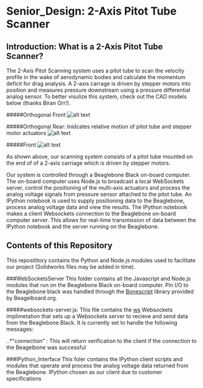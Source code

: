 Senior_Design: 2-Axis Pitot Tube Scanner 
================================
Introduction: What is a 2-Axis Pitot Tube Scanner?
------------------------------
The 2-Axis Pitot Scanning system uses a pitot tube to scan the velocity profile in the wake of aerodynamic bodies and calculate the momentum deficit for drag analysis. A 2-axis carrage is driven by stepper motors into position and measures pressure downstream using a pressure differential analog sensor. To better visulize this system, check out the CAD models below (thanks Biran Orr!).

#####Orthogonal Front
![alt text](https://github.com/alexlerikos/Senior_Design/blob/master/README_images/Orthogonal_Front.png)

#####Orthogonal Rear: Inidcates relative motion of pitot tube and stepper motor actuators
![alt text](https://github.com/alexlerikos/Senior_Design/blob/master/README_images/Orthogonal_Rear.png)

#####Front
![alt text](https://github.com/alexlerikos/Senior_Design/blob/master/README_images/Front.png)

As shown above, our scanning system consists of a pitot tube mounted on the end of of a 2-axis carriage which is driven by stepper motors. 

Our system is controlled through a Beaglebone Black on-board computer. The on-board computer uses Node.js to broadcast a local WebSockets server, control the positioning of the multi-axis actuators and process the analog voltage signals from pressure sensor attached to the pitot tube. An IPython notebook is used to supply positioning data to the Beaglebone, process analog voltage data and view the results. The IPython notebook makes a client Websockets connection to the Beaglebone on-board computer server. This allows for real-time transmission of data between the IPython notebook and the server running on the Beaglebone. 
	

Contents of this Repository
--------------------------------------

This reposititory contains the Python and Node.js modules used to facilitate our project (Solidworks files may be added in time). 

###WebSocketsServer
This folder contains all the Javascript and Node.js modules that run on the Beaglebone Black on-board computer. Pin I/O to the Beaglebone black was handled through the [Bonescript](http://beagleboard.org/Support/BoneScript) library provided by Beagelboard.org.

#####websockets-server.js:
This file contains the [ws](https://einaros.github.io/ws/) Websockets implimetation that sets up a Websockets server to recieve and send data from the Beaglebone Black. It is currently set to handle the following messages:

..*"connection" : This will return verification to the client if the connection to the Beagelbone was successful




###IPython_Interface
This foler contains the IPython client scripts and modules that operate and process the analog voltage data returned from the Beaglebone. IPython chosen as our client due to customer specifications
	
